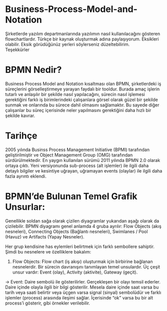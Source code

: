 # Business-Process-Model-and-Notation  
Şirketlerde yazılım departmanlarında yazılımın nasıl kullanılacağını gösteren flowchartlardır. Türkçe bir kaynak oluşturmak adına paylaşıyorum.
Eksikleri olabilir. Eksik görüdüğünüz yerleri söylerseniz düzeltebilirim.  
Teşekkürler

# BPMN Nedir?  
Business Process Model and Notation kısaltması olan BPMN, şirketlerdeki iş süreçlerini görselleştirmeye yarayan faydalı bir tooldur. Burada amaç işlerin tutarlı ve anlaşılır bir şekilde nasıl yapılacağını, sürecin nasıl işlemesi gerektiğini farklı iş birimlerindeki çalışanlara görsel olarak güzel bir şekilde sunmak ve onlarında bu sürece dahil olmasını sağlamaktır. Bu sayede diğer çalışanlar bu süreç içerisinde neler yapılmasını gerektiğini daha hızlı bir şekilde kavrar.  
  
# Tarihçe  
  
2005 yılında Businss Process Management Initiative (BPMI) tarafından geliştirilmiştir ve Object Management Group (OMG) tarafından sürdürülmektedir. En yaygın kullanılan sürümü 2011 yılında BPMN 2.0 olarak ortaya çıktı. Yeni versiyonunda sub-process (alt işlemler) ile ilgili daha detaylı bilgiler ve kesintiye uğrayan, uğramayan events (olaylar) ile ilgili daha fazla ayrıntı eklendi.
  
  # BPMN’de Bulunan Temel Grafik Unsurlar:
Genellikle soldan sağa olarak çizilen diyagramlar yukarıdan aşağı olarak da çizilebilir. BPMN diyagramı genel anlamda 4 gruba ayrılır: Flow Objects (akış nesneleri), Connecting Objects (Bağlantı nesneleri), Swimlanes / Pool (Havuz) ve Artifacts (Yapay Nesneler).

Her grup kendisine has eylemleri belirtmek için farklı sembollere sahiptir. Şimdi bu nesnelere ve özelliklere bakalım:
  
1) Flow Objects: Flow chart (iş akışı) oluşturmak için birbirine bağlanan nesnelerdir. Bir sürecin davranışını tanımlayan temel unsulardır. Üç çeşit unsur vardır: Event (olay), Activity (aktivite), Gateway (geçit).  

  -> Event: Daire sembolü ile gösterilirler. Gerçekleşen bir olayı temsil ederler. Daire içinde olayla ilgili bir bilgi gösterilir.
    Mesela daire içinde saat varsa bu tarih veya saati belirtir veya üçgen varsa signal (sinyal) sembolüdür ve farklı işlemler (process) arasında ileşimi sağlar. İçerisinde “ok” varsa bu bir alt process’i gösterir, gibi örnekler verilebilir.
